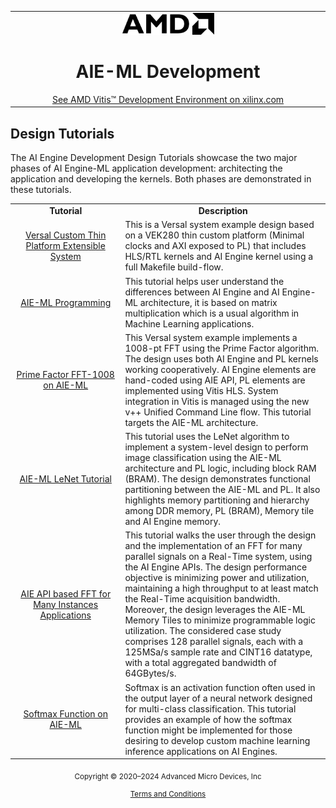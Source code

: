 <table class="sphinxhide" width="100%">
 <tr width="100%">
    <td align="center"><img src="https://raw.githubusercontent.com/Xilinx/Image-Collateral/main/xilinx-logo.png" width="30%"/><h1>AIE-ML Development</h1>
    <a href="https://www.xilinx.com/products/design-tools/vitis.html">See AMD Vitis™ Development Environment on xilinx.com</br></a>
    </td>
 </tr>
</table>

## Design Tutorials

The AI Engine Development Design Tutorials showcase the two major phases of AI Engine-ML application development: architecting the application and developing the kernels. Both phases are demonstrated in these tutorials.

 <table style="width:100%">
 <tr>
 <td width="35%" align="center"><b>Tutorial</b>
 <td width="65%" align="center"><b>Description</b>
 </tr>
<tr>
 <td align="center"><a href="../../../Developer_Contributed/01-Versal_Custom_Thin_Platform_Extensible_System/">Versal Custom Thin Platform Extensible System</a></td>
 <td>This is a Versal system example design based on a VEK280 thin custom platform (Minimal clocks and AXI exposed to PL) that includes HLS/RTL kernels and AI Engine kernel using a full Makefile build-flow.</td>
 </tr>
 <tr>
 <td align="center"><a href="./01-AIE-ML-programming-and-optimization/">AIE-ML Programming</a></td>
 <td>This tutorial helps user understand the differences between AI Engine and AI Engine-ML architecture, it is based on matrix multiplication which is a usual algorithm in Machine Learning applications. </td>
 </tr>
 <tr>
 <td align="center"><a href="./02-Prime-Factor-FFT/">Prime Factor FFT-1008 on AIE-ML</a></td>
 <td>This Versal system example implements a 1008-pt FFT using the Prime Factor algorithm. The design uses both AI Engine and PL kernels working cooperatively. AI Engine elements are hand-coded using AIE API, PL elements are implemented using Vitis HLS. System integration in Vitis is managed using the new v++ Unified Command Line flow. This tutorial targets the AIE-ML architecture. </td>
 </tr>
 <tr>
 <td align="center"><a href="./03-AIE-ML-lenet_tutorial/">AIE-ML LeNet Tutorial</a></td>
 <td>This tutorial uses the LeNet algorithm to implement a system-level design to perform image classification using the AIE-ML architecture and PL logic, including block RAM (BRAM). The design demonstrates functional partitioning between the AIE-ML and PL. It also highlights memory partitioning and hierarchy among DDR memory, PL (BRAM), Memory tile and AI Engine memory. </td>
 </tr>
 <tr>
 <td align="center"><a href="./04-AIE-API-based-FFT-for-many-instances-applications/">AIE API based FFT for Many Instances Applications</a></td>
 <td>This tutorial walks the user through the design and the implementation of an FFT for many parallel signals on a Real-Time system, using the AI Engine APIs. The design performance objective is minimizing power and utilization, maintaining a high throughput to at least match the Real-Time acquisition bandwidth. Moreover, the design leverages the AIE-ML Memory Tiles to minimize programmable logic utilization. The considered case study comprises 128 parallel signals, each with a 125MSa/s sample rate and CINT16 datatype, with a total aggregated bandwidth of 64GBytes/s. </td>
 </tr>
 <tr>
 <td align="center"><a href="./05-Softmax-Function/">Softmax Function on AIE-ML</a></td>
 <td>Softmax is an activation function often used in the output layer of a neural network designed for multi-class classification. This tutorial provides an example of how the softmax function might be implemented for those desiring to develop custom machine learning inference applications on AI Engines. </td>
 </tr> 
</table>


<p class="sphinxhide" align="center"><sub>Copyright © 2020–2024 Advanced Micro Devices, Inc</sub></p>

<p class="sphinxhide" align="center"><sup><a href="https://www.amd.com/en/corporate/copyright">Terms and Conditions</a></sup></p>
